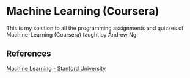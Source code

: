 # Machine Learning (Coursera)
This is my solution to all the programming assignments and quizzes of Machine-Learning (Coursera) taught by Andrew Ng.


## References
[Machine Learning - Stanford University](https://www.coursera.org/learn/machine-learning)
